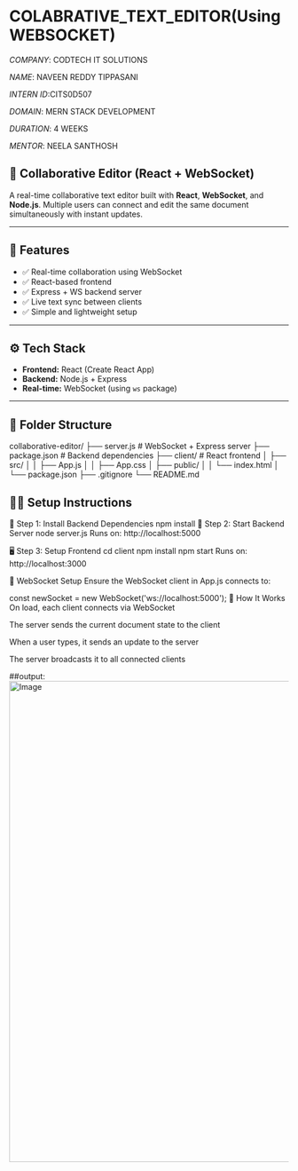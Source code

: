 # COLABRATIVE_TEXT_EDITOR(Using WEBSOCKET)

*COMPANY*: CODTECH IT SOLUTIONS

*NAME*: NAVEEN REDDY TIPPASANI

*INTERN ID*:CITS0D507

*DOMAIN*: MERN STACK DEVELOPMENT

*DURATION*: 4 WEEKS

*MENTOR*: NEELA SANTHOSH

## 📝 Collaborative Editor (React + WebSocket)

A real-time collaborative text editor built with **React**, **WebSocket**, and **Node.js**. Multiple users can connect and edit the same document simultaneously with instant updates.

---

## 🚀 Features

- ✅ Real-time collaboration using WebSocket
- ✅ React-based frontend
- ✅ Express + WS backend server
- ✅ Live text sync between clients
- ✅ Simple and lightweight setup

---

## ⚙️ Tech Stack

- **Frontend:** React (Create React App)
- **Backend:** Node.js + Express
- **Real-time:** WebSocket (using `ws` package)

---

## 📁 Folder Structure

collaborative-editor/
├── server.js # WebSocket + Express server
├── package.json # Backend dependencies
├── client/ # React frontend
│ ├── src/
│ │ ├── App.js
│ │ ├── App.css
│ ├── public/
│ │ └── index.html
│ └── package.json
├── .gitignore
└── README.md

## 🧑‍💻 Setup Instructions

🔌 Step 1: Install Backend Dependencies
npm install
🚀 Step 2: Start Backend Server
node server.js
Runs on: http://localhost:5000

🖥️ Step 3: Setup Frontend
cd client
npm install
npm start
Runs on: http://localhost:3000

🔁 WebSocket Setup
Ensure the WebSocket client in App.js connects to:

const newSocket = new WebSocket('ws://localhost:5000');
🧪 How It Works
On load, each client connects via WebSocket

The server sends the current document state to the client

When a user types, it sends an update to the server

The server broadcasts it to all connected clients


##output:
<img width="1919" height="867" alt="Image" src="https://github.com/user-attachments/assets/8b43ca67-adfb-42e8-b699-66d18c4f599e" />
